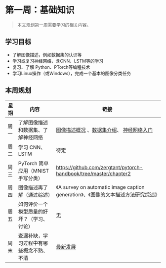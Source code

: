 # 第一周：基础知识

> 本文规划第一周需要学习的相关内容。



## 学习目标

* 了解图像描述，例如数据集的认识等
* 学习或复习神经网络，含CNN、LSTM等的学习
* 复习、了解 Python、PTorch等编程技术
* 学习Linux操作（或Windows），完成一个基本的图像分类任务



## 本周规划

| 星期 | 内容                                       | 链接                                                         |
| ---- | ------------------------------------------ | ------------------------------------------------------------ |
| 周一 | 了解图像描述和数据集、了解神经网络         | [图像描述概况](图像描述概况.md) 、[数据集介绍](数据集介绍.md)、 [神经网络入门](神经网络入门) |
| 周二 | 学习 CNN、 LSTM                            | 待定                                                         |
| 周三 | PyTorch 简单应用（MNIST 手写分类）         | https://github.com/zergtant/pytorch-handbook/tree/master/chapter2 |
| 周四 | 图像描述再了解（通过综述）                 | 《A survey on automatic image caption generation》、《图像的文本描述方法研究综述》 |
| 周五 | 如何评价一个模型质量的好坏？（学习、讨论） | 无                                                           |
| 周末 | 查漏补缺，学习过程中有哪些概念不熟、不清   | [最新发展](目前最新进展.md)                                  |

